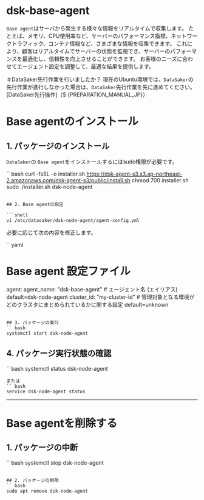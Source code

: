 # dsk-base-agent

`Base agent`はサーバから発生する様々な情報をリアルタイムで収集します。
たとえば、メモリ、CPU使用率など、サーバーのパフォーマンス指標、ネットワークトラフィック、コンテナ情報など、さまざまな情報を収集できます。
これにより、顧客はリアルタイムでサーバーの状態を監視でき、サーバーのパフォーマンスを最適化し、信頼性を向上させることができます。
お客様のニーズに合わせてエージェント設定を調整して、最適な結果を提供します。

＃DataSaker先行作業を行いましたか？
現在のUbuntu環境では、`DataSaker`の先行作業が進行しなかった場合は、`DataSaker`先行作業を先に進めてください。 [DataSaker先行操作]（$ {PREPARATION_MANUAL_JP}）

# Base agentのインストール
## 1. パッケージのインストール
`DataSaker`の `Base agent`をインストールするにはsudo権限が必要です。
<!--
example API Key : VAR_GLOBAL_APIKEY=1234567890abcdef1234567890abcdef
 -->
`` bash
curl -fsSL -o installer.sh https://dsk-agent-s3.s3.ap-northeast-2.amazonaws.com/dsk-agent-s3/public/install.sh
chmod 700 installer.sh
sudo ./installer.sh dsk-node-agent
```

## 2. Base agentの設定

```shell
vi /etc/datasaker/dsk-node-agent/agent-config.yml
```

必要に応じて次の内容を修正します。

`` yaml
# Base agent 設定ファイル
agent:
  agent_name: "dsk-base-agent" # エージェント名 (エイリアス) default=dsk-node-agent
  cluster_id: "my-cluster-id" # 管理対象となる環境がどのクラスタにまとめられているかに関する設定 default=unknown
```

## 3. パッケージの実行
`` bash
systemctl start dsk-node-agent
```

## 4. パッケージ実行状態の確認
`` bash
systemctl status dsk-node-agent
```
または
`` bash
service dsk-node-agent status
```

---
# Base agentを削除する
## 1. パッケージの中断
`` bash
systemctl stop dsk-node-agent
```

## 2. パッケージの削除
`` bash
sudo apt remove dsk-node-agent
```